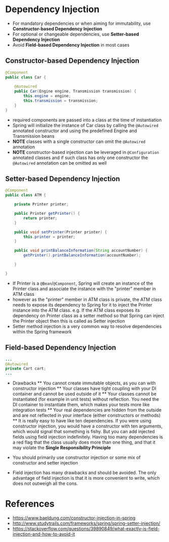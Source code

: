 # Dependency Injection

* For mandatory dependencies or when aiming for immutability, use __Constructor-based Dependency Injection__
* For optional or changeable dependencies, use __Setter-based Dependency Injection__
* Avoid __Field-based Dependency Injection__ in most cases

## Constructor-based Dependency Injection

```java
@Component
public class Car {
 
    @Autowired
    public Car(Engine engine, Transmission transmission) {
        this.engine = engine;
        this.transmission = transmission;
    }
}
```

* required components are passed into a class at the time of instantiation
* Spring will initialize the instance of Car class by calling the ```@Autowired``` annotated constructor and using the predefined Engine and Transmission beans
* __NOTE__ classes with a single constructor can omit the ```@Autowired``` annotation
* __NOTE__ constructor-based injection can be leveraged in ```@Configuration``` annotated classes and if such class has only one constructor the ```@Autowired``` annotation can be omitted as well

## Setter-based Dependency Injection

```java
@Component
public class ATM {

	private Printer printer;

	public Printer getPrinter() {
		return printer;
	}

	public void setPrinter(Printer printer) {
		this.printer = printer;
	}

	public void printBalanceInformation(String accountNumber) {
		getPrinter().printBalanceInformation(accountNumber);

	}

}
```

* If Printer is a ```@Bean```/```@Component```, Spring will create an instance of the Printer class and associate the instance with the "printer" member in ATM class
* however as the "printer" member in ATM class is private, the ATM class needs to expose its dependency to Spring for it to inject the Printer instance into the ATM class. e.g. If the ATM class exposes its dependency on Printer class as a setter method so that Spring can inject the Printer object then this is called as Setter injection
* Setter method injection is a very common way to resolve dependencies within the Spring framework

## Field-based Dependency Injection

```java
...
@Autowired
private Cart cart;
...
```

* Drawbacks
** You cannot create immutable objects, as you can with constructor injection
** Your classes have tight coupling with your DI container and cannot be used outside of it
** Your classes cannot be instantiated (for example in unit tests) without reflection. You need the DI container to instantiate them, which makes your tests more like integration tests
** Your real dependencies are hidden from the outside and are not reflected in your interface (either constructors or methods)
** It is really easy to have like ten dependencies. If you were using constructor injection, you would have a constructor with ten arguments, which would signal that something is fishy. But you can add injected fields using field injection indefinitely. Having too many dependencies is a red flag that the class usually does more than one thing, and that it may violate the __Single Responsibility Principle__

* You should primarily use constructor injection or some mix of constructor and setter injection
* Field injection has many drawbacks and should be avoided. The only advantage of field injection is that it is more convenient to write, which does not outweigh all the cons.

# References

* https://www.baeldung.com/constructor-injection-in-spring
* http://www.studytrails.com/frameworks/spring/spring-setter-injection/
* https://stackoverflow.com/questions/39890849/what-exactly-is-field-injection-and-how-to-avoid-it
